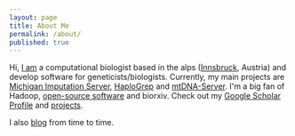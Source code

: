 ```yaml
---
layout: page
title: About Me
permalink: /about/
published: true
---
```


Hi,
[I am](http://seppinho.github.io/images/seb.jpg) a computational biologist based in the alps ([Innsbruck](https://www.innsbruck.info/en/), Austria) and develop software for geneticists/biologists. 
Currently, my main projects are [Michigan Imputation Server](https://imputationserver.sph.umich.edu), [HaploGrep](http://haplogrep.uibk.ac.at/) and [mtDNA-Server](https://mtdna-server.uibk.ac.at). I'm a big fan of Hadoop, [open-source software](https://github.com/seppinho) and biorxiv. Check out my [Google Scholar Profile](https://scholar.google.at/citations?user=xx6B8OUAAAAJ&hl=en) and [projects](http://seppinho.github.io/projects).

I also [blog](http://seppinho.github.io/) from time to time.
